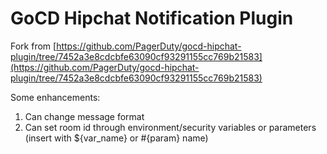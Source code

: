 GoCD Hipchat Notification Plugin
================================

Fork from [https://github.com/PagerDuty/gocd-hipchat-plugin/tree/7452a3e8cdcbfe63090cf93291155cc769b21583](https://github.com/PagerDuty/gocd-hipchat-plugin/tree/7452a3e8cdcbfe63090cf93291155cc769b21583)

Some enhancements:
1. Can change message format
2. Can set room id through environment/security variables or parameters (insert with ${var_name} or #{param} name)
